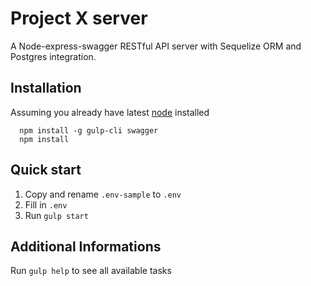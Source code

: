 # Project X server

A Node-express-swagger RESTful API server with Sequelize ORM and Postgres integration.


## Installation

Assuming you already have latest [node](https://nodejs.org) installed

```
  npm install -g gulp-cli swagger
  npm install
```

## Quick start

1. Copy and rename `.env-sample` to `.env`
2. Fill in `.env`
3. Run `gulp start`

## Additional Informations

Run `gulp help` to see all available tasks
